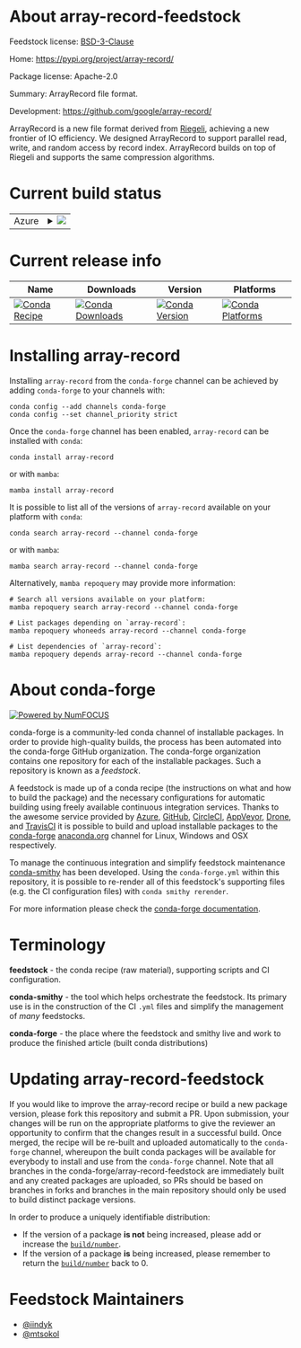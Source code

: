About array-record-feedstock
============================

Feedstock license: [BSD-3-Clause](https://github.com/conda-forge/array-record-feedstock/blob/main/LICENSE.txt)

Home: https://pypi.org/project/array-record/

Package license: Apache-2.0

Summary: ArrayRecord file format.

Development: https://github.com/google/array-record/

ArrayRecord is a new file format derived from [Riegeli](https://github.com/google/riegeli),
achieving a new frontier of IO efficiency. We designed ArrayRecord to support parallel
read, write, and random access by record index. ArrayRecord builds on top of Riegeli
and supports the same compression algorithms.


Current build status
====================


<table>
    
  <tr>
    <td>Azure</td>
    <td>
      <details>
        <summary>
          <a href="https://dev.azure.com/conda-forge/feedstock-builds/_build/latest?definitionId=26391&branchName=main">
            <img src="https://dev.azure.com/conda-forge/feedstock-builds/_apis/build/status/array-record-feedstock?branchName=main">
          </a>
        </summary>
        <table>
          <thead><tr><th>Variant</th><th>Status</th></tr></thead>
          <tbody><tr>
              <td>linux_64_python3.10.____cpython</td>
              <td>
                <a href="https://dev.azure.com/conda-forge/feedstock-builds/_build/latest?definitionId=26391&branchName=main">
                  <img src="https://dev.azure.com/conda-forge/feedstock-builds/_apis/build/status/array-record-feedstock?branchName=main&jobName=linux&configuration=linux%20linux_64_python3.10.____cpython" alt="variant">
                </a>
              </td>
            </tr><tr>
              <td>linux_64_python3.11.____cpython</td>
              <td>
                <a href="https://dev.azure.com/conda-forge/feedstock-builds/_build/latest?definitionId=26391&branchName=main">
                  <img src="https://dev.azure.com/conda-forge/feedstock-builds/_apis/build/status/array-record-feedstock?branchName=main&jobName=linux&configuration=linux%20linux_64_python3.11.____cpython" alt="variant">
                </a>
              </td>
            </tr><tr>
              <td>linux_64_python3.12.____cpython</td>
              <td>
                <a href="https://dev.azure.com/conda-forge/feedstock-builds/_build/latest?definitionId=26391&branchName=main">
                  <img src="https://dev.azure.com/conda-forge/feedstock-builds/_apis/build/status/array-record-feedstock?branchName=main&jobName=linux&configuration=linux%20linux_64_python3.12.____cpython" alt="variant">
                </a>
              </td>
            </tr>
          </tbody>
        </table>
      </details>
    </td>
  </tr>
</table>

Current release info
====================

| Name | Downloads | Version | Platforms |
| --- | --- | --- | --- |
| [![Conda Recipe](https://img.shields.io/badge/recipe-array--record-green.svg)](https://anaconda.org/conda-forge/array-record) | [![Conda Downloads](https://img.shields.io/conda/dn/conda-forge/array-record.svg)](https://anaconda.org/conda-forge/array-record) | [![Conda Version](https://img.shields.io/conda/vn/conda-forge/array-record.svg)](https://anaconda.org/conda-forge/array-record) | [![Conda Platforms](https://img.shields.io/conda/pn/conda-forge/array-record.svg)](https://anaconda.org/conda-forge/array-record) |

Installing array-record
=======================

Installing `array-record` from the `conda-forge` channel can be achieved by adding `conda-forge` to your channels with:

```
conda config --add channels conda-forge
conda config --set channel_priority strict
```

Once the `conda-forge` channel has been enabled, `array-record` can be installed with `conda`:

```
conda install array-record
```

or with `mamba`:

```
mamba install array-record
```

It is possible to list all of the versions of `array-record` available on your platform with `conda`:

```
conda search array-record --channel conda-forge
```

or with `mamba`:

```
mamba search array-record --channel conda-forge
```

Alternatively, `mamba repoquery` may provide more information:

```
# Search all versions available on your platform:
mamba repoquery search array-record --channel conda-forge

# List packages depending on `array-record`:
mamba repoquery whoneeds array-record --channel conda-forge

# List dependencies of `array-record`:
mamba repoquery depends array-record --channel conda-forge
```


About conda-forge
=================

[![Powered by
NumFOCUS](https://img.shields.io/badge/powered%20by-NumFOCUS-orange.svg?style=flat&colorA=E1523D&colorB=007D8A)](https://numfocus.org)

conda-forge is a community-led conda channel of installable packages.
In order to provide high-quality builds, the process has been automated into the
conda-forge GitHub organization. The conda-forge organization contains one repository
for each of the installable packages. Such a repository is known as a *feedstock*.

A feedstock is made up of a conda recipe (the instructions on what and how to build
the package) and the necessary configurations for automatic building using freely
available continuous integration services. Thanks to the awesome service provided by
[Azure](https://azure.microsoft.com/en-us/services/devops/), [GitHub](https://github.com/),
[CircleCI](https://circleci.com/), [AppVeyor](https://www.appveyor.com/),
[Drone](https://cloud.drone.io/welcome), and [TravisCI](https://travis-ci.com/)
it is possible to build and upload installable packages to the
[conda-forge](https://anaconda.org/conda-forge) [anaconda.org](https://anaconda.org/)
channel for Linux, Windows and OSX respectively.

To manage the continuous integration and simplify feedstock maintenance
[conda-smithy](https://github.com/conda-forge/conda-smithy) has been developed.
Using the ``conda-forge.yml`` within this repository, it is possible to re-render all of
this feedstock's supporting files (e.g. the CI configuration files) with ``conda smithy rerender``.

For more information please check the [conda-forge documentation](https://conda-forge.org/docs/).

Terminology
===========

**feedstock** - the conda recipe (raw material), supporting scripts and CI configuration.

**conda-smithy** - the tool which helps orchestrate the feedstock.
                   Its primary use is in the construction of the CI ``.yml`` files
                   and simplify the management of *many* feedstocks.

**conda-forge** - the place where the feedstock and smithy live and work to
                  produce the finished article (built conda distributions)


Updating array-record-feedstock
===============================

If you would like to improve the array-record recipe or build a new
package version, please fork this repository and submit a PR. Upon submission,
your changes will be run on the appropriate platforms to give the reviewer an
opportunity to confirm that the changes result in a successful build. Once
merged, the recipe will be re-built and uploaded automatically to the
`conda-forge` channel, whereupon the built conda packages will be available for
everybody to install and use from the `conda-forge` channel.
Note that all branches in the conda-forge/array-record-feedstock are
immediately built and any created packages are uploaded, so PRs should be based
on branches in forks and branches in the main repository should only be used to
build distinct package versions.

In order to produce a uniquely identifiable distribution:
 * If the version of a package **is not** being increased, please add or increase
   the [``build/number``](https://docs.conda.io/projects/conda-build/en/latest/resources/define-metadata.html#build-number-and-string).
 * If the version of a package **is** being increased, please remember to return
   the [``build/number``](https://docs.conda.io/projects/conda-build/en/latest/resources/define-metadata.html#build-number-and-string)
   back to 0.

Feedstock Maintainers
=====================

* [@iindyk](https://github.com/iindyk/)
* [@mtsokol](https://github.com/mtsokol/)

